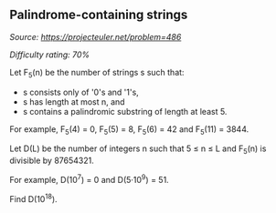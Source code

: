 Palindrome-containing strings
-----------------------------

*Source: https://projecteuler.net/problem=486*


*Difficulty rating: 70%*

Let F<sub>5</sub>(n) be the number of strings s such that:

-   s consists only of '0's and '1's,
-   s has length at most n, and
-   s contains a palindromic substring of length at least 5.

For example, F<sub>5</sub>(4) = 0, F<sub>5</sub>(5) = 8, F<sub>5</sub>(6) = 42 and F<sub>5</sub>(11) = 3844.

Let D(L) be the number of integers n such that 5 ≤ n ≤ L and F<sub>5</sub>(n) is
divisible by 87654321.

For example, D(10<sup>7</sup>) = 0 and D(5·10<sup>9</sup>) = 51.

Find D(10<sup>18</sup>).
